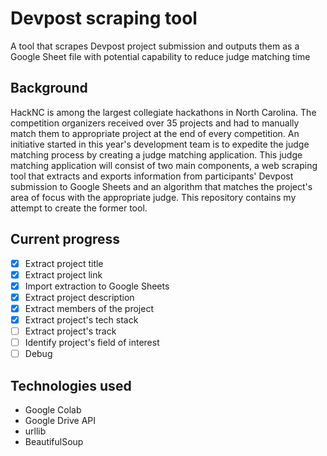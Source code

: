 # Devpost scraping tool
A tool that scrapes Devpost project submission and outputs them as a Google Sheet file with potential capability to reduce judge matching time

## Background
HackNC is among the largest collegiate hackathons in North Carolina. The competition organizers received over 35 projects and had to manually match them to appropriate project at the end of every competition. An initiative started in this year's development team is to expedite the judge matching process by creating a judge matching application. This judge matching application will consist of two main components, a web scraping tool that extracts and exports information from participants' Devpost submission to Google Sheets and an algorithm that matches the project's area of focus with the appropriate judge. This repository contains my attempt to create the former tool.

## Current progress
- [x] Extract project title
- [x] Extract project link
- [x] Import extraction to Google Sheets
- [x] Extract project description
- [x] Extract members of the project
- [x] Extract project's tech stack
- [ ] Extract project's track
- [ ] Identify project's field of interest
- [ ] Debug

## Technologies used
- Google Colab
- Google Drive API
- urllib
- BeautifulSoup


